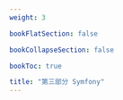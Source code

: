 ```yaml
---
weight: 3

bookFlatSection: false

bookCollapseSection: false

bookToc: true

title: "第三部分 Symfony"
---
```

